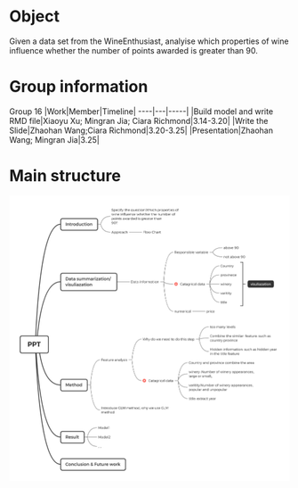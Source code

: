 # Object
Given a data set from the WineEnthusiast, analyise which properties of wine influence whether the number of points awarded is greater than 90.

# Group information
Group 16
|Work|Member|Timeline|
----|---|-----|
|Build model and write RMD file|Xiaoyu Xu; Mingran Jia; Ciara Richmond|3.14-3.20|
|Write the Slide|Zhaohan Wang;Ciara Richmond|3.20-3.25|
|Presentation|Zhaohan Wang; Mingran Jia|3.25|

# Main structure 
![structure](https://github.com/FiiiishX/DAS2022-Group-16/blob/main/PPT2.png)
